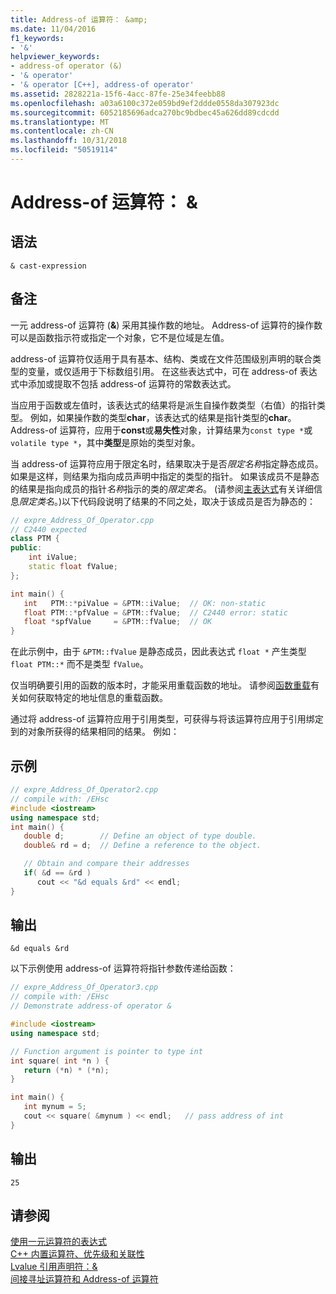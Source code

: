 ```yaml
---
title: Address-of 运算符： &amp;
ms.date: 11/04/2016
f1_keywords:
- '&'
helpviewer_keywords:
- address-of operator (&)
- '& operator'
- '& operator [C++], address-of operator'
ms.assetid: 2828221a-15f6-4acc-87fe-25e34feebb88
ms.openlocfilehash: a03a6100c372e059bd9ef2ddde0558da307923dc
ms.sourcegitcommit: 6052185696adca270bc9bdbec45a626dd89cdcdd
ms.translationtype: MT
ms.contentlocale: zh-CN
ms.lasthandoff: 10/31/2018
ms.locfileid: "50519114"
---
```

# <a name="address-of-operator-amp"></a>Address-of 运算符： &amp;

## <a name="syntax"></a>语法

```
& cast-expression
```

## <a name="remarks"></a>备注

一元 address-of 运算符 (**&**) 采用其操作数的地址。 Address-of 运算符的操作数可以是函数指示符或指定一个对象，它不是位域是左值。

address-of 运算符仅适用于具有基本、结构、类或在文件范围级别声明的联合类型的变量，或仅适用于下标数组引用。 在这些表达式中，可在 address-of 表达式中添加或提取不包括 address-of 运算符的常数表达式。

当应用于函数或左值时，该表达式的结果将是派生自操作数类型（右值）的指针类型。 例如，如果操作数的类型**char**，该表达式的结果是指针类型的**char**。 Address-of 运算符，应用于**const**或**易失性**对象，计算结果为`const type *`或`volatile type *`，其中**类型**是原始的类型对象。

当 address-of 运算符应用于限定名时，结果取决于是否*限定名称*指定静态成员。 如果是这样，则结果为指向成员声明中指定的类型的指针。 如果该成员不是静态的结果是指向成员的指针*名称*指示的类的*限定类名*。 (请参阅[主表达式](../cpp/primary-expressions.md)有关详细信息*限定类名*。)以下代码段说明了结果的不同之处，取决于该成员是否为静态的：

```cpp
// expre_Address_Of_Operator.cpp
// C2440 expected
class PTM {
public:
    int iValue;
    static float fValue;
};

int main() {
   int   PTM::*piValue = &PTM::iValue;  // OK: non-static
   float PTM::*pfValue = &PTM::fValue;  // C2440 error: static
   float *spfValue     = &PTM::fValue;  // OK
}
```

在此示例中，由于 `&PTM::fValue` 是静态成员，因此表达式 `float *` 产生类型 `float PTM::*` 而不是类型 `fValue`。

仅当明确要引用的函数的版本时，才能采用重载函数的地址。 请参阅[函数重载](function-overloading.md)有关如何获取特定的地址信息的重载函数。

通过将 address-of 运算符应用于引用类型，可获得与将该运算符应用于引用绑定到的对象所获得的结果相同的结果。 例如：

## <a name="example"></a>示例

```cpp
// expre_Address_Of_Operator2.cpp
// compile with: /EHsc
#include <iostream>
using namespace std;
int main() {
   double d;        // Define an object of type double.
   double& rd = d;  // Define a reference to the object.

   // Obtain and compare their addresses
   if( &d == &rd )
      cout << "&d equals &rd" << endl;
}
```

## <a name="output"></a>输出

```Output
&d equals &rd
```

以下示例使用 address-of 运算符将指针参数传递给函数：

```cpp
// expre_Address_Of_Operator3.cpp
// compile with: /EHsc
// Demonstrate address-of operator &

#include <iostream>
using namespace std;

// Function argument is pointer to type int
int square( int *n ) {
   return (*n) * (*n);
}

int main() {
   int mynum = 5;
   cout << square( &mynum ) << endl;   // pass address of int
}
```

## <a name="output"></a>输出

```Output
25
```

## <a name="see-also"></a>请参阅

[使用一元运算符的表达式](../cpp/expressions-with-unary-operators.md)<br/>
[C++ 内置运算符、优先级和关联性](../cpp/cpp-built-in-operators-precedence-and-associativity.md)<br/>
[Lvalue 引用声明符：&](../cpp/lvalue-reference-declarator-amp.md)<br/>
[间接寻址运算符和 Address-of 运算符](../c-language/indirection-and-address-of-operators.md)